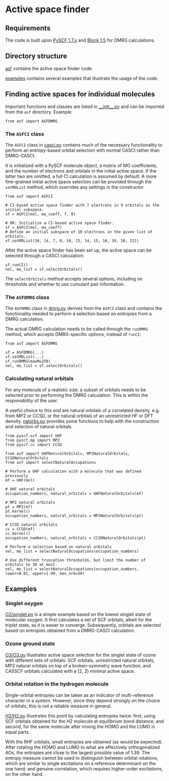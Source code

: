 ﻿# Active space finder

## Requirements

The code is built upon [PySCF 1.7.x](https://github.com/pyscf/pyscf) and [Block 1.5](https://github.com/sanshar/StackBlock) for DMRG calculations.

## Directory structure

[asf](asf) contains the active space finder code.

[examples](examples) contains several examples that illustrate the usage of the code.

## Finding active spaces for individual molecules

Important functions and classes are listed in [\_\_init\_\_.py](asf/__init__.py) and can be imported from the `asf` directory. Example:

```
from asf import ASFDMRG
```

### The `ASFCI` class

The `ASFCI` class in [casci.py](asf/casci.py) contains much of the necessary functionality to perform an entropy-based orbital selection with normal CASCI rather than DMRG-CASCI.

It is initialized with a PySCF molecule object, a matrix of MO coefficients, and the number of electrons and orbitals in the initial active space. If the latter two are omitted, a full CI calculation is assumed by default. A more fine-grained initial active space selection can be provided through the `setMOList` method, which overrides any settings in the constructor.

```
from asf import ASFCI

# CI-based active space finder with 7 electrons in 9 orbitals as the initial subspace.
sf = ASFCI(mol, mo_coeff, 7, 9)

# OR: Initialize a CI-based active space finder.
sf = ASFCI(mol, mo_coeff)
# Define an initial subspace of 10 electrons in the given list of orbitals.
sf.setMOList(10, [4, 7, 8, 10, 13, 14, 15, 16, 19, 20, 22])
```

After the active space finder has been set up, the active space can be selected through a CASCI calculation:

```
sf.runCI()
nel, mo_list = sf.selectOrbitals()
```

The `selectOrbitals` method accepts several options, including on thresholds and whether to use cumulant pair information.

### The `ASFDMRG` class

The `ASFDMRG` class in [dmrg.py](asf/dmrg.py) derives from the `ASFCI` class and contains the functionality needed to perform a selection based on entropies from a DMRG calculation.

The actual DMRG calculation needs to be called through the `runDMRG` method, which accepts DMRG-specific options, instead of `runCI`:

```
from asf import ASFDMRG

sf = ASFDMRG(...)
sf.setMOList(...)
sf.runDMRG(maxM=250)
nel, mo_list = sf.selectOrbitals()
```

### Calculating natural orbitals

For any molecule of a realistic size, a subset of orbitals needs to be selected prior to performing the DMRG calculation. This is within the responsibility of the user.

A useful choice to this end are natural orbitals of a correlated density, e.g. from MP2 or CCSD, or the natural orbitals of an unrestricted HF or DFT density. [natorbs.py](asf/natorbs.py) provides some functions to help with the construction and selection of natural orbitals. 

```
from pyscf.scf import UHF
from pyscf.mp import MP2
from pyscf.cc import CCSD

from asf import UHFNaturalOrbitals, MP2NaturalOrbitals, CCSDNaturalOrbitals
from asf import selectNaturalOccupations

# Perform a UHF calculation with a molecule that was defined previously
mf = UHF(mol)

# UHF natural orbitals
occupation_numbers, natural_orbitals = UHFNaturalOrbitals(mf)

# MP2 natural orbitals
pt = MP2(mf)
pt.kernel()
occupation_numbers, natural_orbitals = MP2NaturalOrbitals(pt)

# CCSD natural orbitals
cc = CCSD(mf)
cc.kernel()
occupation_numbers, natural_orbitals = CCSDNaturalOrbitals(pt)

# Perform a selection based on natural orbitals
nel, mo_list = selectNaturalOccupations(occupation_numbers)

# Use different truncation thresholds, but limit the number of orbitals to 30 at most.
nel, mo_list = selectNaturalOccupations(occupation_numbers, lower=0.01, upper=1.99, max_orb=30)
```

## Examples

### Singlet oxygen

[O2/singlet.py](examples/O2/singlet.py) is a simple example based on the lowest singlet state of molecular oxygen. It first calculates a set of SCF orbitals, albeit for the triplet state, as it is easier to converge. Subsequently, orbitals are selected based on entropies obtained from a DMRG-CASCI calculation.

### Ozone ground state

[O3/O3.py](examples/O3/O3.py) illustrates active space selection for the singlet state of ozone with different sets of orbitals: SCF orbitals, unrestricted natural orbitals, MP2 natural orbitals on top of a broken-symmetry wave function, and CASSCF orbitals calculated with a (2, 2) minimal active space.

### Orbital rotation in the hydrogen molecule

Single-orbital entropies can be taken as an indicator of multi-reference character in a system. However, since they depend strongly on the choice of orbitals, this is not a reliable measure in general.

[H2/H2.py](examples/H2/H2.py) illustrates this point by calculating entropies twice: first, using SCF orbitals obtained for the H2 molecule at equilibrium bond distance; and second, for the same molecule after mixing the HOMO and the LUMO in equal parts.

With the RHF orbitals, small entropies are obtained (as would be expected). After rotating the HOMO and LUMO to what are effectively orthogonalized AOs, the entropies are close to the largest possible value of 1.39. The entropy measure cannot be used to distinguish between orbital rotations, which are similar to single excitations on a reference determinant on the one hand; and genuine correlation, which requires higher-order excitations, on the other hand.
